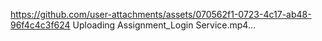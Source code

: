 
https://github.com/user-attachments/assets/070562f1-0723-4c17-ab48-96f4c4c3f624
Uploading Assignment_Login Service.mp4…


